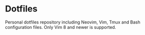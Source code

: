 # Dotfiles

Personal dotfiles repository including Neovim, Vim, Tmux and Bash configuration files. Only Vim 8 and newer is supported.
